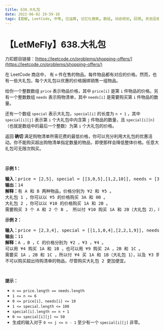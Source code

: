 ```yaml
---
title: 638.大礼包
date: 2022-06-02 19-59-18
tags: [题解, LeetCode, 中等, 位运算, 记忆化搜索, 数组, 动态规划, 回溯, 状态压缩]
---
```


# 【LetMeFly】638.大礼包

力扣题目链接：[https://leetcode.cn/problems/shopping-offers/](https://leetcode.cn/problems/shopping-offers/)

<p>在 LeetCode 商店中， 有 <code>n</code> 件在售的物品。每件物品都有对应的价格。然而，也有一些大礼包，每个大礼包以优惠的价格捆绑销售一组物品。</p>

<p>给你一个整数数组 <code>price</code> 表示物品价格，其中 <code>price[i]</code> 是第 <code>i</code> 件物品的价格。另有一个整数数组 <code>needs</code> 表示购物清单，其中 <code>needs[i]</code> 是需要购买第 <code>i</code> 件物品的数量。</p>

<p>还有一个数组 <code>special</code> 表示大礼包，<code>special[i]</code> 的长度为 <code>n + 1</code> ，其中 <code>special[i][j]</code> 表示第 <code>i</code> 个大礼包中内含第 <code>j</code> 件物品的数量，且 <code>special[i][n]</code> （也就是数组中的最后一个整数）为第 <code>i</code> 个大礼包的价格。</p>

<p>返回<strong> 确切 </strong>满足购物清单所需花费的最低价格，你可以充分利用大礼包的优惠活动。你不能购买超出购物清单指定数量的物品，即使那样会降低整体价格。任意大礼包可无限次购买。</p>

<p>&nbsp;</p>

<p><strong>示例 1：</strong></p>

<pre>
<strong>输入：</strong>price = [2,5], special = [[3,0,5],[1,2,10]], needs = [3,2]
<strong>输出：</strong>14
<strong>解释：</strong>有 A 和 B 两种物品，价格分别为 ¥2 和 ¥5 。 
大礼包 1 ，你可以以 ¥5 的价格购买 3A 和 0B 。 
大礼包 2 ，你可以以 ¥10 的价格购买 1A 和 2B 。 
需要购买 3 个 A 和 2 个 B ， 所以付 ¥10 购买 1A 和 2B（大礼包 2），以及 ¥4 购买 2A 。</pre>

<p><strong>示例 2：</strong></p>

<pre>
<strong>输入：</strong>price = [2,3,4], special = [[1,1,0,4],[2,2,1,9]], needs = [1,2,1]
<strong>输出：</strong>11
<strong>解释：</strong>A ，B ，C 的价格分别为 ¥2 ，¥3 ，¥4 。
可以用 ¥4 购买 1A 和 1B ，也可以用 ¥9 购买 2A ，2B 和 1C 。 
需要买 1A ，2B 和 1C ，所以付 ¥4 买 1A 和 1B（大礼包 1），以及 ¥3 购买 1B ， ¥4 购买 1C 。 
不可以购买超出待购清单的物品，尽管购买大礼包 2 更加便宜。</pre>

<p>&nbsp;</p>

<p><strong>提示：</strong></p>

<ul>
	<li><code>n == price.length == needs.length</code></li>
	<li><code>1 &lt;= n &lt;= 6</code></li>
	<li><code>0 &lt;= price[i], needs[i] &lt;= 10</code></li>
	<li><code>1 &lt;= special.length &lt;= 100</code></li>
	<li><code>special[i].length == n + 1</code></li>
	<li><code>0 &lt;= special[i][j] &lt;= 50</code></li>
	<li>生成的输入对于&nbsp;<code>0 &lt;= j &lt;= n - 1</code> 至少有一个&nbsp;<code>special[i][j]</code>&nbsp;非零。</li>
</ul>


    
